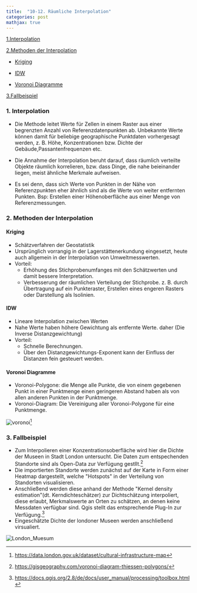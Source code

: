 ```yaml
---
title:  "10-12. Räumliche Interpolation"
categories: post
mathjax: true
---
```


[1.Interpolation](#1-interpolation)

[2.Methoden der Interpolation](#2-methoden-der-interpolation)

   - [Kriging](#kriging)
  
   - [IDW](#idw)
   
   - [Voronoi Diagramme](#voronoi-diagramme)

[3.Fallbeispiel](#3-fallbeispiel)

### 1. Interpolation 

* Die Methode leitet Werte für Zellen in einem Raster aus einer begrenzten Anzahl von Referenzdatenpunkten ab. 
Unbekannte Werte können damit für beliebige geographische Punktdaten vorhergesagt werden, 
z. B. Höhe, Konzentrationen bzw. Dichte der Gebäude,Passantenfrequenzen etc. 

* Die Annahme der Interpolation beruht darauf, dass räumlich verteilte Objekte räumlich korrelieren, 
bzw. dass Dinge, die nahe beieinander liegen, meist ähnliche Merkmale aufweisen. 

* Es sei denn, dass sich Werte von Punkten in der Nähe von Referenzpunkten eher ähnlich sind als die Werte von weiter entfernten Punkten. 
Bsp: Erstellen einer Höhenoberfläche aus einer Menge von Referenzmessungen. 


### 2. Methoden der Interpolation 

#### Kriging 
* Schätzverfahren der Geostatistik
* Ursprünglich vorrangig in der Lagerstättenerkundung eingesetzt, heute auch allgemein in der Interpolation von Umweltmesswerten. 
* Vorteil:   
    - Erhöhung des Stichprobenumfanges mit den Schätzwerten und damit bessere Interpretation.  
    - Verbesserung der räumlichen Verteilung der Stichprobe. 
    z. B. durch Übertragung auf ein Punkteraster, Erstellen eines engeren Rasters oder Darstellung als Isolinien. 
    
####  IDW 
* Lineare Interpolation zwischen Werten
* Nahe Werte haben höhere Gewichtung als entfernte Werte. daher (Die Inverse Distanzgewichtung)
* Vorteil: 
    - Schnelle Berechnungen. 
    - Über den Distanzgewichtungs-Exponent kann der Einfluss der Distanzen fein gesteuert werden.

#### Voronoi Diagramme
* Voronoi-Polygone: die Menge alle Punkte, die von einem gegebenen Punkt in einer Punktmenge einen geringeren Abstand haben 
als von allen anderen Punkten in der Punktmenge. 
* Voronoi-Diagram: Die Vereinigung aller Voronoi-Polygone für eine Punktmenge.

![voronoi](https://github.com/Monsieur-Park/monsieur-park.github.io/blob/master/_Images/Voronoi-Diagram.png?raw=true)[^1]

### 3. Fallbeispiel

* Zum Interpolieren einer Konzentrationsoberfläche wird hier die Dichte der Museen in Stadt London untersucht. 
Die Daten zum entspechenden Standorte sind als Open-Data zur Verfügung gestllt.[^2] 
* Die importierten Standorte werden zunächst auf der Karte in Form einer Heatmap dargestellt, welche "Hotspots" 
in der Verteilung von Standorten visualisieren. 
* Anschließend werden diese anhand der Methode "Kernel density estimation"(dt. Kerndichteschätzer) zur Dichtschätzung 
interpoliert, diese erlaubt, Merkmalswerte an Orten zu schätzen, an denen keine Messdaten verfügbar sind. 
Qgis stellt das entsprechende Plug-In zur Verfügung.[^3]
* Eingeschätzte Dichte der londoner Museen werden anschließend virsualiert. 


![London_Muesum](https://github.com/Monsieur-Park/monsieur-park.github.io/blob/master/_Images/Museum_London.png?raw=true)


[^1]:https://data.london.gov.uk/dataset/cultural-infrastructure-map

[^2]:https://gisgeography.com/voronoi-diagram-thiessen-polygons/

[^3]:https://docs.qgis.org/2.8/de/docs/user_manual/processing/toolbox.html
